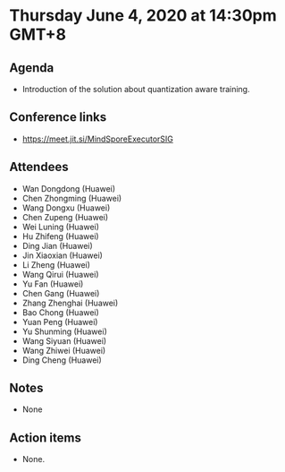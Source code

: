 # Thursday June 4, 2020 at 14:30pm GMT+8

## Agenda
- Introduction of the solution about quantization aware training.

## Conference links
- https://meet.jit.si/MindSporeExecutorSIG

## Attendees 
* Wan Dongdong (Huawei)
* Chen Zhongming (Huawei)
* Wang Dongxu (Huawei)
* Chen Zupeng (Huawei)
* Wei Luning (Huawei)
* Hu Zhifeng (Huawei)
* Ding Jian (Huawei)
* Jin Xiaoxian (Huawei)
* Li Zheng (Huawei)
* Wang Qirui (Huawei)
* Yu Fan (Huawei)
* Chen Gang (Huawei)
* Zhang Zhenghai (Huawei)
* Bao Chong (Huawei)
* Yuan Peng (Huawei)
* Yu Shunming (Huawei)
* Wang Siyuan (Huawei)
* Wang Zhiwei (Huawei)
* Ding Cheng (Huawei)

## Notes
* None 

## Action items
* None.
